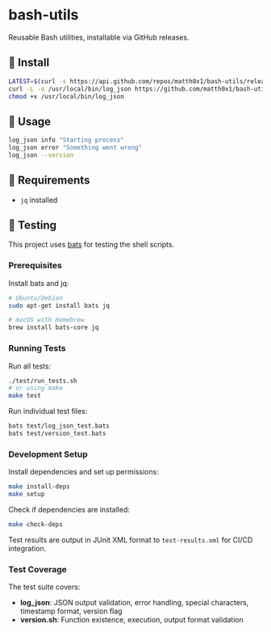 # bash-utils

Reusable Bash utilities, installable via GitHub releases.

## 🔧 Install

```bash
LATEST=$(curl -s https://api.github.com/repos/matth0x1/bash-utils/releases/latest | jq -r .tag_name)
curl -L -o /usr/local/bin/log_json https://github.com/matth0x1/bash-utils/releases/download/$LATEST/log_json
chmod +x /usr/local/bin/log_json
```

## 🚀 Usage

```bash
log_json info "Starting process"
log_json error "Something went wrong"
log_json --version
```

## 🧰 Requirements

- `jq` installed

## 🧪 Testing

This project uses [bats](https://github.com/bats-core/bats-core) for testing the shell scripts.

### Prerequisites

Install bats and jq:
```bash
# Ubuntu/Debian
sudo apt-get install bats jq

# macOS with Homebrew
brew install bats-core jq
```

### Running Tests

Run all tests:
```bash
./test/run_tests.sh
# or using make
make test
```

Run individual test files:
```bash
bats test/log_json_test.bats
bats test/version_test.bats
```

### Development Setup

Install dependencies and set up permissions:
```bash
make install-deps
make setup
```

Check if dependencies are installed:
```bash
make check-deps
```

Test results are output in JUnit XML format to `test-results.xml` for CI/CD integration.

### Test Coverage

The test suite covers:
- **log_json**: JSON output validation, error handling, special characters, timestamp format, version flag
- **version.sh**: Function existence, execution, output format validation
